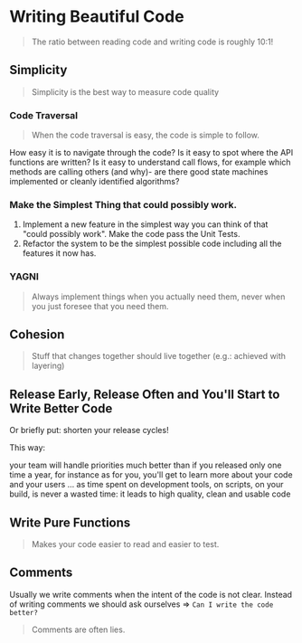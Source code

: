 # Writing Beautiful Code
> The ratio between reading code and writing code is roughly 10:1!    

## Simplicity
> Simplicity is the best way to measure code quality  

### Code Traversal  
> When the code traversal is easy, the code is simple to follow.

How easy it is to navigate through the code? Is it easy to spot where the API functions are written? Is it easy to understand call flows, for example which methods are calling others (and why)- are there good state machines implemented or cleanly identified algorithms?

### Make the Simplest Thing that could possibly work.
1. Implement a new feature in the simplest way you can think of that "could possibly work". Make the code pass the Unit Tests.
2. Refactor the system to be the simplest possible code including all the features it now has.

### YAGNI
> Always implement things when you actually need them, never when you just foresee that you need them.

## Cohesion
> Stuff that changes together should live together (e.g.: achieved with layering)

## Release Early, Release Often and You'll Start to Write Better Code
Or briefly put: shorten your release cycles!

This way:

your team will handle priorities much better than if you released only one time a year, for instance
as for you, you'll get to learn more about your code and your users
… as time spent on development tools, on scripts, on your build, is never a wasted time: it leads to high quality, clean and usable code

## Write Pure Functions
> Makes your code easier to read and easier to test.

## Comments
Usually we write comments when the intent of the code is not clear. Instead of writing comments we should ask ourselves => `Can I write the code better?`
> Comments are often lies.
